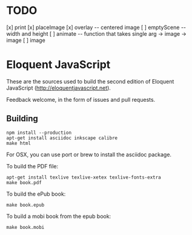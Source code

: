 # TODO

[x] print
[x] placeImage
[x] overlay -- centered image
[ ] emptyScene -- width and height
[ ] animate -- function that takes single arg -> image -> image
[ ] image



# Eloquent JavaScript

These are the sources used to build the second edition of Eloquent
JavaScript (http://eloquentjavascript.net).

Feedback welcome, in the form of issues and pull requests.

## Building

    npm install --production
    apt-get install asciidoc inkscape calibre
    make html

For OSX, you can use port or brew to install the asciidoc package.

To build the PDF file:

    apt-get install texlive texlive-xetex texlive-fonts-extra
    make book.pdf

To build the ePub book:

    make book.epub

To build a mobi book from the epub book:

    make book.mobi
